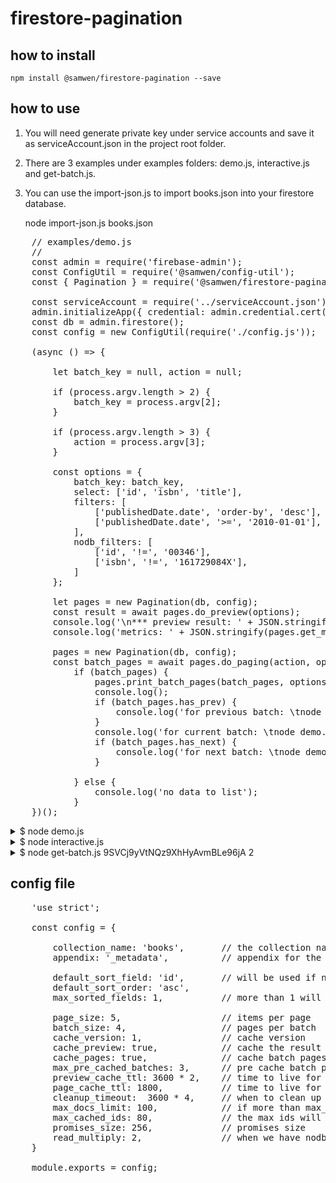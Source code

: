# firestore-pagination

## how to install

    npm install @samwen/firestore-pagination --save

## how to use

1. You will need generate private key under service accounts and save it as serviceAccount.json in the project root folder.
2. There are 3 examples under examples folders: demo.js, interactive.js and get-batch.js.
3. You can use the import-json.js to import books.json into your firestore database.

    node import-json.js books.json

<pre>
    // examples/demo.js
    //
    const admin = require('firebase-admin');
    const ConfigUtil = require('@samwen/config-util');
    const { Pagination } = require('@samwen/firestore-pagination');

    const serviceAccount = require('../serviceAccount.json');
    admin.initializeApp({ credential: admin.credential.cert(serviceAccount) });
    const db = admin.firestore();
    const config = new ConfigUtil(require('./config.js'));

    (async () => {
    
        let batch_key = null, action = null;

        if (process.argv.length > 2) {
            batch_key = process.argv[2];
        }

        if (process.argv.length > 3) {
            action = process.argv[3];
        }

        const options = {
            batch_key: batch_key,
            select: ['id', 'isbn', 'title'],
            filters: [
                ['publishedDate.date', 'order-by', 'desc'],
                ['publishedDate.date', '>=', '2010-01-01'],
            ],
            nodb_filters: [
                ['id', '!=', '00346'],
                ['isbn', '!=', '161729084X'],
            ]
        };

        let pages = new Pagination(db, config);
        const result = await pages.do_preview(options);
        console.log('\n*** preview result: ' + JSON.stringify(result));
        console.log('metrics: ' + JSON.stringify(pages.get_metrics())+'\n');

        pages = new Pagination(db, config);
        const batch_pages = await pages.do_paging(action, options);
            if (batch_pages) {
                pages.print_batch_pages(batch_pages, options.select);
                console.log();
                if (batch_pages.has_prev) {
                    console.log('for previous batch: \tnode demo.js ' + batch_pages.batch_key + ' PREV')
                }
                console.log('for current batch: \tnode demo.js ' + batch_pages.batch_key)
                if (batch_pages.has_next) {
                    console.log('for next batch: \tnode demo.js ' + batch_pages.batch_key + ' NEXT')
                }
    
            } else {
                console.log('no data to list');
            }
    })();
</pre>

<details>
  <summary>$ node demo.js</summary>
<pre>
    *** preview result: {"total":"> 100","cached_count":81}
    metrics: {"read_docs":1,"write_docs":1,"delete_docs":0,"runtime":518}

    ---------------------- batch no: 1 ----------------------
    ### page no 1
        id,	isbn,	title
    1:	00368,	1617291692,	The Well-Grounded Rubyist, Second Edition
    2:	00352,	1617291455,	Ember.js in Action
    3:	00349,	1617291412,	The Joy of Clojure, Second Edition
    4:	00289,	1617290629,	CoffeeScript in Action
    5:	00387,	1617292133,	Learn SQL Server Administration in a Month of Lunches
    ### page no 2
        id,	isbn,	title
    1:	00186,	1935182994,	EJB 3 in Action, Second Edition
    2:	00350,	1617291420,	iOS 7 in Action
    3:	00358,	1617291560,	Practical Data Science with R
    4:	00324,	1617291021,	Solr in Action
    5:	00305,	1617290904,	Play for Java
    ### page no 3
        id,	isbn,	title
    1:	00336,	1617291218,	The Mikado Method
    2:	00323,	1617291056,	Kanban in Action
    3:	00302,	1617290823,	Mule in Action, Second Edition
    4:	00341,	1617291307,	Gradle in Action
    5:	00291,	1617290491,	HTML5 in Action
    ### page no 4
        id,	isbn,	title
    1:	00272,	1617290327,	Ext JS in Action, Second Edition
    2:	00365,	1617291374,	Windows Phone 8 in Action
    3:	00317,	1617290971,	Learn Windows IIS in a Month of Lunches
    4:	00301,	1617290394,	Linked Data
    5:	00306,	1617290920,	Hello World! Second Edition

    batch_key: 2x7xAh2OteQAorX33uvpYBeGdIZ-2wlXBxTHH4BCypr3FkFASqHbMibqnO
    start_page_no: 1 has_prev: false has_next: true
    metrics: {"read_docs":1,"write_docs":1,"delete_docs":0,"runtime":372}

    for current batch: 	node demo.js 2x7xAh2OteQAorX33uvpYBeGdIZ-2wlXBxTHH4BCypr3FkFASqHbMibqnO
    for next batch: 	node demo.js 2x7xAh2OteQAorX33uvpYBeGdIZ-2wlXBxTHH4BCypr3FkFASqHbMibqnO NEXT
</pre>
</details>

<details>
  <summary>$ node interactive.js</summary>
<pre>
    cleanup items: 0
    metrics: {"read_docs":1,"write_docs":0,"delete_docs":0,"runtime":484}
    ---------------------- batch no: 1 ----------------------
    ### page no 1
        id,	pages,	date,	isbn,	title
    1:	00035,	350,	2012-02-13,	1935182080,	Hello! Python
    2:	00089,	300,	2012-02-13,	1933988754,	SharePoint 2010 Site Owner's Manual
    3:	00266,	325,	2012-02-24,	1933988770,	C++ Concurrency in Action
    4:	00200,	0,	2012-04-04,	1617290181,	Machine Learning in Action
    5:	00142,	0,	2012-04-11,	1935182498,	MacRuby in Action
    ### page no 2
        id,	pages,	date,	isbn,	title
    1:	00064,	500,	2012-04-13,	193518296X,	Spring Roo in Action
    2:	00257,	0,	2012-04-20,	1935182978,	RabbitMQ in Action
    3:	00234,	0,	2012-04-30,	1617290114,	PowerShell and WMI
    4:	00244,	0,	2012-05-14,	1935182706,	Scala in Depth
    5:	00184,	450,	2012-05-25,	1617290416,	ASP.NET MVC 4 in Action
    ### page no 3
        id,	pages,	date,	isbn,	title
    1:	00295,	0,	2012-05-30,	1617290610,	Flex Mobile in Action
    2:	00193,	925,	2012-06-01,	1617290319,	Silverlight 5 in Action
    3:	00009,	375,	2012-06-04,	1935182234,	Griffon in Action
    4:	00404,	0,	2012-07-10,	1617290068,	The Well-Grounded Java Developer
    5:	00204,	0,	2012-07-12,	1617290122,	Activiti in Action
    ### page no 4
        id,	pages,	date,	isbn,	title
    1:	00065,	0,	2012-07-27,	1617290270,	SOA Governance in Action
    2:	00196,	0,	2012-08-21,	1617290092,	Windows Phone 7 in Action
    3:	00220,	250,	2012-09-12,	1933988266,	SOA Patterns
    4:	00311,	0,	2012-09-14,	1617290777,	Programming the TI-83 Plus/TI-84 Plus
    5:	00411,	400,	2012-09-19,	1935182439,	Spring Integration in Action

    batch_key: 9SVCj9yVtNQz9XhHyAvmBLe96jA-2wlXBxTHOTwmCC5ZKspLzfl06Nkbo8
    start_page_no: 1 has_prev: false has_next: true
    metrics: {"read_docs":1,"write_docs":1,"delete_docs":0,"runtime":382}

    *** preview result: {"total":78,"cached_count":78}
    metrics: {"read_docs":1,"write_docs":1,"delete_docs":0,"runtime":338}

    Q Quit
    C Redo current pages (default)
    P Show previous pages
    N Show next pages
</pre>
</details>

<details>
  <summary>$ node get-batch.js 9SVCj9yVtNQz9XhHyAvmBLe96jA 2</summary>
<pre>
    ---------------------- batch no: 2 ----------------------
    ### page no 5
        id,	pageCount,	isbn,	title
    1:	00148,	450,	193518234X,	Restlet in Action
    2:	00293,	0,	1617290238,	Hadoop in Practice
    3:	00056,	325,	1935182897,	Hello! HTML5 & CSS3
    4:	00294,	0,	1617290521,	HBase in Action
    5:	00329,	0,	1617291080,	Learn Windows PowerShell in a Month of Lunches, ...
    ### page no 6
        id,	pageCount,	isbn,	title
    1:	00296,	0,	1617290432,	HTML5 for .NET Developers
    2:	00331,	0,	1617291161,	Learn PowerShell Toolmaking in a Month of Lunches
    3:	00212,	300,	193398869X,	Secrets of the JavaScript Ninja
    4:	00098,	0,	1617290262,	Metaprogramming in .NET
    5:	00106,	350,	193398838X,	Taming Text
    ### page no 7
        id,	pageCount,	isbn,	title
    1:	00307,	0,	1617290866,	Dart in Action
    2:	00247,	0,	1935182846,	GWT in Action, Second Edition
    3:	00125,	350,	1935182579,	Effective Unit Testing
    4:	00298,	0,	1617290556,	PowerShell in Depth
    5:	00276,	0,	1617290548,	Third-Party JavaScript 
    ### page no 8
        id,	pageCount,	isbn,	title
    1:	00322,	0,	1617291048,	OCA Java SE 7 Programmer I Certification Guide
    2:	00209,	0,	1935182757,	Scala in Action
    3:	00262,	600,	1935182056,	Spring in Practice
    4:	00274,	300,	1617290246,	Arduino in Action
    5:	00297,	0,	1617290564,	50 Android Hacks

    batch_key: 9SVCj9yVtNQz9XhHyAvmBLe96jA-2r7nSAPOpSKJWv8EpruMm9jAmJekWghiMSF8gs
    start_page_no: 5 has_prev: true has_next: true
    metrics: {"read_docs":1,"write_docs":1,"delete_docs":0,"runtime":511}
</pre>
</details>

## config file
<pre>
    'use strict';

    const config = {

        collection_name: 'books',       // the collection name the pagination is running
        appendix: '_metadata',          // appendix for the collection name that store cached results

        default_sort_field: 'id',       // will be used if no order-by is provided in the flter
        default_sort_order: 'asc',
        max_sorted_fields: 1,           // more than 1 will need to setup composite index ahead

        page_size: 5,                   // items per page
        batch_size: 4,                  // pages per batch
        cache_version: 1,               // cache version
        cache_preview: true,            // cache the result of preview
        cache_pages: true,              // cache batch pages
        max_pre_cached_batches: 3,      // pre cache batch pages during preview
        preview_cache_ttl: 3600 * 2,    // time to live for preview cache
        page_cache_ttl: 1800,           // time to live for batch pages cache
        cleanup_timeout:  3600 * 4,     // when to clean up caches
        max_docs_limit: 100,            // if more than max_docs_limit, it shows the total as > max_docs_limit
        max_cached_ids: 80,             // the max ids will be cached during preview
        promises_size: 256,             // promises size
        read_multiply: 2,               // when we have nodb filers, control how many additional docs to read
    }

    module.exports = config;
</pre>



